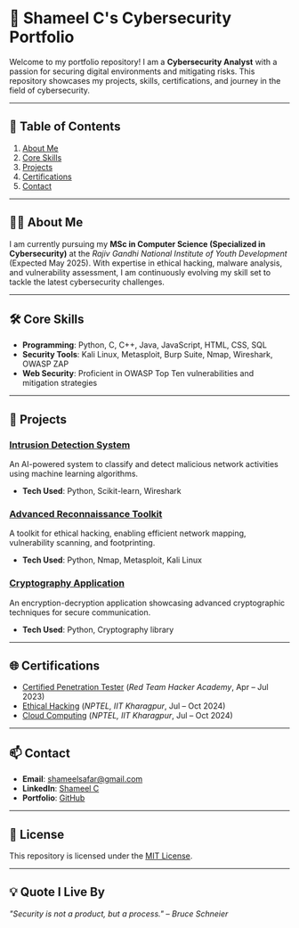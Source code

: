 # 🚀 Shameel C's Cybersecurity Portfolio

Welcome to my portfolio repository! I am a **Cybersecurity Analyst** with a passion for securing digital environments and mitigating risks. This repository showcases my projects, skills, certifications, and journey in the field of cybersecurity.

---

## 📌 Table of Contents
1. [About Me](#about-me)
2. [Core Skills](#core-skills)
3. [Projects](#projects)
4. [Certifications](#certifications)
5. [Contact](#contact)

---

## 🧑‍💻 About Me
I am currently pursuing my **MSc in Computer Science (Specialized in Cybersecurity)** at the *Rajiv Gandhi National Institute of Youth Development* (Expected May 2025). With expertise in ethical hacking, malware analysis, and vulnerability assessment, I am continuously evolving my skill set to tackle the latest cybersecurity challenges.

---

## 🛠️ Core Skills
- **Programming**: Python, C, C++, Java, JavaScript, HTML, CSS, SQL
- **Security Tools**: Kali Linux, Metasploit, Burp Suite, Nmap, Wireshark, OWASP ZAP
- **Web Security**: Proficient in OWASP Top Ten vulnerabilities and mitigation strategies

---

## 🚀 Projects

### [Intrusion Detection System](https://github.com/ShameelC/intrusion-detection-system)
An AI-powered system to classify and detect malicious network activities using machine learning algorithms.
- **Tech Used**: Python, Scikit-learn, Wireshark

### [Advanced Reconnaissance Toolkit](https://github.com/ShameelC/advanced-recon-toolkit)
A toolkit for ethical hacking, enabling efficient network mapping, vulnerability scanning, and footprinting.
- **Tech Used**: Python, Nmap, Metasploit, Kali Linux

### [Cryptography Application]([https://github.com/ShameelC/cryptography-app](https://github.com/ShameelC/EncryptionTool-DES-and-AES-))
An encryption-decryption application showcasing advanced cryptographic techniques for secure communication.
- **Tech Used**: Python, Cryptography library

---

## 🌐 Certifications
- [Certified Penetration Tester]([https://www.redteamacademy.com](https://drive.google.com/drive/u/0/folders/1camKCLKW6XOlbhvd-fTkvHosUJApTMAe)) (*Red Team Hacker Academy*, Apr – Jul 2023)
- [Ethical Hacking]([https://nptel.ac.in/](https://drive.google.com/drive/u/0/folders/1camKCLKW6XOlbhvd-fTkvHosUJApTMAe)) (*NPTEL, IIT Kharagpur*, Jul – Oct 2024)
- [Cloud Computing]([https://nptel.ac.in/](https://drive.google.com/drive/u/0/folders/1camKCLKW6XOlbhvd-fTkvHosUJApTMAe)) (*NPTEL, IIT Kharagpur*, Jul – Oct 2024)

---

## 📫 Contact
- **Email**: [shameelsafar@gmail.com](mailto:shameelsafar@gmail.com)
- **LinkedIn**: [Shameel C](https://www.linkedin.com/in/shameel-c-17710325b)
- **Portfolio**: [GitHub](https://github.com/ShameelC)

---

## 📄 License
This repository is licensed under the [MIT License](https://opensource.org/licenses/MIT).

---

## 💡 Quote I Live By
*"Security is not a product, but a process." – Bruce Schneier*

